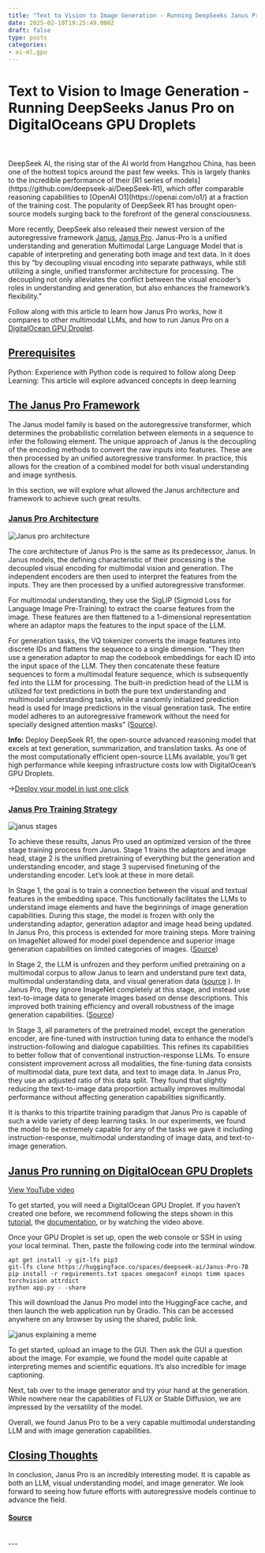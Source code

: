 ```yaml
---
title: "Text to Vision to Image Generation - Running DeepSeeks Janus Pro on DigitalOceans GPU Droplets"
date: 2025-02-10T19:25:49.000Z
draft: false
type: posts
categories: 
- ai-ml,gpu
---
```

# Text to Vision to Image Generation - Running DeepSeeks Janus Pro on DigitalOceans GPU Droplets

<br/>

<br/>
DeepSeek AI, the rising star of the AI world from Hangzhou China, has been one of the hottest topics around the past few weeks. This is largely thanks to the incredible performance of their [R1 series of models](https://github.com/deepseek-ai/DeepSeek-R1), which offer comparable reasoning capabilities to [OpenAI O1](https://openai.com/o1/) at a fraction of the training cost. The popularity of DeepSeek R1 has brought open-source models surging back to the forefront of the general consciousness.

More recently, DeepSeek also released their newest version of the autoregressive framework [Janus](https://huggingface.co/deepseek-ai/Janus-1.3B), [Janus Pro](https://huggingface.co/deepseek-ai/Janus-Pro-7B). Janus-Pro is a unified understanding and generation Multimodal Large Language Model that is capable of interpreting and generating both image and text data. In it does this by “by decoupling visual encoding into separate pathways, while still utilizing a single, unified transformer architecture for processing. The decoupling not only alleviates the conflict between the visual encoder’s roles in understanding and generation, but also enhances the framework’s flexibility.”

Follow along with this article to learn how Janus Pro works, how it compares to other multimodal LLMs, and how to run Janus Pro on a [DigitalOcean GPU Droplet](/products/gpu-droplets).

[Prerequisites](#prerequisites)[](#prerequisites)
-------------------------------------------------

Python: Experience with Python code is required to follow along Deep Learning: This article will explore advanced concepts in deep learning

[The Janus Pro Framework](#the-janus-pro-framework)[](#the-janus-pro-framework)
-------------------------------------------------------------------------------

The Janus model family is based on the autoregressive transformer, which determines the probabilistic correlation between elements in a sequence to infer the following element. The unique approach of Janus is the decoupling of the encoding methods to convert the raw inputs into features. These are then processed by an unified autoregressive transformer. In practice, this allows for the creation of a combined model for both visual understanding and image synthesis.

In this section, we will explore what allowed the Janus architecture and framework to achieve such great results.

### [Janus Pro Architecture](#janus-pro-architecture)[](#janus-pro-architecture)

![Janus pro architecture](https://doimages.nyc3.cdn.digitaloceanspaces.com/010AI-ML/2025/James/Screenshot%202025-02-05%20at%203.30.49%E2%80%AFPM.png)

The core architecture of Janus Pro is the same as its predecessor, Janus. In Janus models, the defining characteristic of their processing is the decoupled visual encoding for multimodal vision and generation. The independent encoders are then used to interpret the features from the inputs. They are then processed by a unified autoregressive transformer.

For multimodal understanding, they use the SigLIP (Sigmoid Loss for Language Image Pre-Training) to extract the coarse features from the image. These features are then flattened to a 1-dimensional representation where an adaptor maps the features to the input space of the LLM.

For generation tasks, the VQ tokenizer converts the image features into discrete IDs and flattens the sequence to a single dimension. “They then use a generation adaptor to map the codebook embeddings for each ID into the input space of the LLM. They then concatenate these feature sequences to form a multimodal feature sequence, which is subsequently fed into the LLM for processing. The built-in prediction head of the LLM is utilized for text predictions in both the pure text understanding and multimodal understanding tasks, while a randomly initialized prediction head is used for image predictions in the visual generation task. The entire model adheres to an autoregressive framework without the need for specially designed attention masks” ([Source](https://arxiv.org/pdf/2410.13848)).

**Info:** Deploy DeepSeek R1, the open-source advanced reasoning model that excels at text generation, summarization, and translation tasks. As one of the most computationally efficient open-source LLMs available, you’ll get high performance while keeping infrastructure costs low with DigitalOcean’s GPU Droplets.

→[Deploy your model in just one click](https://cloud.digitalocean.com/gpus/new?region=nyc2&size=gpu-h100x8-640gb&fleetUuid=e31b0c76-06d2-49d4-b446-2b81a38007c7&appId=177155486&image=deepseek-r1-671b&type=applications)

### [Janus Pro Training Strategy](#janus-pro-training-strategy)[](#janus-pro-training-strategy)

![janus stages](https://doimages.nyc3.cdn.digitaloceanspaces.com/010AI-ML/2025/James/Screenshot%202025-02-07%20at%2012.20.55%E2%80%AFPM.png)

To achieve these results, Janus Pro used an optimized version of the three stage training process from Janus. Stage 1 trains the adaptors and image head, stage 2 is the unified pretraining of everything but the generation and understanding encoder, and stage 3 supervised finetuning of the understanding encoder. Let’s look at these in more detail.

In Stage 1, the goal is to train a connection between the visual and textual features in the embedding space. This functionally facilitates the LLMs to understand image elements and have the beginnings of image generation capabilities. During this stage, the model is frozen with only the understanding adaptor, generation adaptor and image head being updated. In Janus Pro, this process is extended for more training steps. More training on ImageNet allowed for model pixel dependence and superior image generation capabilities on limited categories of images. ([Source](https://github.com/deepseek-ai/Janus/blob/main/janus_pro_tech_report.pdf))

In Stage 2, the LLM is unfrozen and they perform unified pretraining on a multimodal corpus to allow Janus to learn and understand pure text data, multimodal understanding data, and visual generation data ([source](https://github.com/deepseek-ai/Janus/blob/main/janus_pro_tech_report.pdf) ). In Janus Pro, they ignore ImageNet completely at this stage, and instead use text-to-image data to generate images based on dense descriptions. This improved both training efficiency and overall robustness of the image generation capabilities. ([Source](https://github.com/deepseek-ai/Janus/blob/main/janus_pro_tech_report.pdf))

In Stage 3, all parameters of the pretrained model, except the generation encoder, are fine-tuned with instruction tuning data to enhance the model’s instruction-following and dialogue capabilities. This refines its capabilities to better follow that of conventional instruction-response LLMs. To ensure consistent improvement across all modalities, the fine-tuning data consists of multimodal data, pure text data, and text to image data. In Janus Pro, they use an adjusted ratio of this data split. They found that slightly reducing the text-to-image data proportion actually improves multimodal performance without affecting generation capabilities significantly.

It is thanks to this tripartite training paradigm that Janus Pro is capable of such a wide variety of deep learning tasks. In our experiments, we found the model to be extremely capable for any of the tasks we gave it including instruction-response, multimodal understanding of image data, and text-to-image generation.

[Janus Pro running on DigitalOcean GPU Droplets](#janus-pro-running-on-digitalocean-gpu-droplets)[](#janus-pro-running-on-digitalocean-gpu-droplets)
----------------------------------------------------------------------------------------------------------------------------------------------------

<a href="https://www.youtube.com/watch?v=9R7MaiyQogU" target="\_blank">View YouTube video</a>

To get started, you will need a DigitalOcean GPU Droplet. If you haven’t created one before, we recommend following the steps shown in this [tutorial](/community/tutorials/getting-started-with-llama), the [documentation](https://docs.digitalocean.com/products/droplets/how-to/gpu/create/), or by watching the video above.

Once your GPU Droplet is set up, open the web console or SSH in using your local terminal. Then, paste the following code into the terminal window.

```
apt get install -y git-lfs pip3
git-lfs clone https://huggingface.co/spaces/deepseek-ai/Janus-Pro-7B
pip install -r requirements.txt spaces omegaconf einops timm spaces torchvision attrdict 
python app.py - -share
```

This will download the Janus Pro model into the HuggingFace cache, and then launch the web application run by Gradio. This can be accessed anywhere on any browser by using the shared, public link.

![janus explaining a meme](https://doimages.nyc3.cdn.digitaloceanspaces.com/010AI-ML/2025/James/Screenshot%202025-02-10%20at%206.48.38%E2%80%AFPM.png)

To get started, upload an image to the GUI. Then ask the GUI a question about the image. For example, we found the model quite capable at interpreting memes and scientific equations. It’s also incredible for image captioning.

Next, tab over to the image generator and try your hand at the generation. While nowhere near the capabilities of FLUX or Stable Diffusion, we are impressed by the versatility of the model.

Overall, we found Janus Pro to be a very capable multimodal understanding LLM and with image generation capabilities.

[Closing Thoughts](#closing-thoughts)[](#closing-thoughts)
----------------------------------------------------------

In conclusion, Janus Pro is an incredibly interesting model. It is capable as both an LLM, visual understanding model, and image generator. We look forward to seeing how future efforts with autoregressive models continue to advance the field.

#### [Source](https://www.digitalocean.com/community/tutorials/deepseek-janus-pro-gpu-droplets)

<br/>
---
